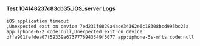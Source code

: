 #### Test 104148237c83cb35_iOS_server Logs


```
iOS application timeout
,Unexpected exit on device 7ed231f0829a4ace34162e6c18308bcd995bc25a app:iphone-6-2 code:null,Unexpected exit on device bffa901fefdea07f59339a6737776943349f5077 app:iphone-5s-mfts code:null
```
